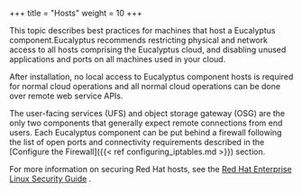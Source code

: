 +++
title = "Hosts"
weight = 10
+++

This topic describes best practices for machines that host a Eucalyptus component.Eucalyptus recommends restricting physical and network access to all hosts comprising the Eucalyptus cloud, and disabling unused applications and ports on all machines used in your cloud. 

After installation, no local access to Eucalyptus component hosts is required for normal cloud operations and all normal cloud operations can be done over remote web service APIs. 

The user-facing services (UFS) and object storage gateway (OSG) are the only two components that generally expect remote connections from end users. Each Eucalyptus component can be put behind a firewall following the list of open ports and connectivity requirements described in the [Configure the Firewall]({{< ref configuring_iptables.md >}}) section. 

For more information on securing Red Hat hosts, see the [Red Hat Enterprise Linux Security Guide](http://access.redhat.com/site/documentation/en-US/Red_Hat_Enterprise_Linux/6/pdf/Security_Guide/Red_Hat_Enterprise_Linux-6-Security_Guide-en-US.pdf) . 

